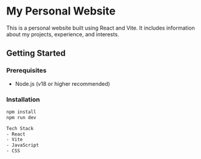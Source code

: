 # My Personal Website

This is a personal website built using React and Vite. It includes information about my projects, experience, and interests.

## Getting Started

### Prerequisites
- Node.js (v18 or higher recommended)

### Installation
```bash
npm install
npm run dev

Tech Stack
- React
- Vite
- JavaScript
- CSS
